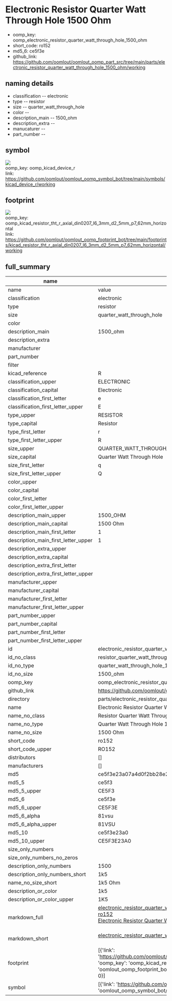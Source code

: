 # Electronic Resistor Quarter Watt Through Hole 1500 Ohm

  
* oomp_key: oomp_electronic_resistor_quarter_watt_through_hole_1500_ohm 
* short_code: ro152
* md5_6: ce5f3e  
* github_link: https://github.com/oomlout/oomlout_oomp_part_src/tree/main/parts/electronic_resistor_quarter_watt_through_hole_1500_ohm/working  
## naming details
* classification -- electronic
* type -- resistor
* size -- quarter_watt_through_hole
* color -- 
* description_main -- 1500_ohm
* description_extra -- 
* manucaturer -- 
* part_number -- 



## symbol

![](symbol/{index}/working/working_600.png)  
oomp_key: oomp_kicad_device_r  
link: https://github.com/oomlout/oomlout_oomp_symbol_bot/tree/main/symbols/kicad_device_r/working  

## footprint

![](footprint/{index}/working/working_600.png)  
oomp_key: oomp_kicad_resistor_tht_r_axial_din0207_l6_3mm_d2_5mm_p7_62mm_horizontal  
link: https://github.com/oomlout/oomlout_oomp_footprint_bot/tree/main/footprints/kicad_resistor_tht_r_axial_din0207_l6_3mm_d2_5mm_p7_62mm_horizontal/working  

## full_summary
| name | value | 
| --- | --- | 
| name | value | 
| classification | electronic | 
| type | resistor | 
| size | quarter_watt_through_hole | 
| color |  | 
| description_main | 1500_ohm | 
| description_extra |  | 
| manufacturer |  | 
| part_number |  | 
| filter |  | 
| kicad_reference | R | 
| classification_upper | ELECTRONIC | 
| classification_capital | Electronic | 
| classification_first_letter | e | 
| classification_first_letter_upper | E | 
| type_upper | RESISTOR | 
| type_capital | Resistor | 
| type_first_letter | r | 
| type_first_letter_upper | R | 
| size_upper | QUARTER_WATT_THROUGH_HOLE | 
| size_capital | Quarter Watt Through Hole | 
| size_first_letter | q | 
| size_first_letter_upper | Q | 
| color_upper |  | 
| color_capital |  | 
| color_first_letter |  | 
| color_first_letter_upper |  | 
| description_main_upper | 1500_OHM | 
| description_main_capital | 1500 Ohm | 
| description_main_first_letter | 1 | 
| description_main_first_letter_upper | 1 | 
| description_extra_upper |  | 
| description_extra_capital |  | 
| description_extra_first_letter |  | 
| description_extra_first_letter_upper |  | 
| manufacturer_upper |  | 
| manufacturer_capital |  | 
| manufacturer_first_letter |  | 
| manufacturer_first_letter_upper |  | 
| part_number_upper |  | 
| part_number_capital |  | 
| part_number_first_letter |  | 
| part_number_first_letter_upper |  | 
| id | electronic_resistor_quarter_watt_through_hole_1500_ohm | 
| id_no_class | resistor_quarter_watt_through_hole_1500_ohm | 
| id_no_type | quarter_watt_through_hole_1500_ohm | 
| id_no_size | 1500_ohm | 
| oomp_key | oomp_electronic_resistor_quarter_watt_through_hole_1500_ohm | 
| github_link | https://github.com/oomlout/oomlout_oomp_part_src/tree/main/parts/electronic_resistor_quarter_watt_through_hole_1500_ohm/working | 
| directory | parts/electronic_resistor_quarter_watt_through_hole_1500_ohm | 
| name | Electronic Resistor Quarter Watt Through Hole 1500 Ohm | 
| name_no_class | Resistor Quarter Watt Through Hole 1500 Ohm | 
| name_no_type | Quarter Watt Through Hole 1500 Ohm | 
| name_no_size | 1500 Ohm | 
| short_code | ro152 | 
| short_code_upper | RO152 | 
| distributors | [] | 
| manufacturers | [] | 
| md5 | ce5f3e23a07a4d0f2bb28e2640c86819 | 
| md5_5 | ce5f3 | 
| md5_5_upper | CE5F3 | 
| md5_6 | ce5f3e | 
| md5_6_upper | CE5F3E | 
| md5_6_alpha | 81vsu | 
| md5_6_alpha_upper | 81VSU | 
| md5_10 | ce5f3e23a0 | 
| md5_10_upper | CE5F3E23A0 | 
| size_only_numbers |  | 
| size_only_numbers_no_zeros |  | 
| description_only_numbers | 1500 | 
| description_only_numbers_short | 1k5 | 
| name_no_size_short | 1k5 Ohm | 
| description_or_color | 1k5 | 
| description_or_color_upper | 1K5 | 
| markdown_full | [electronic_resistor_quarter_watt_through_hole_1500_ohm](https://github.com/oomlout/oomlout_oomp_part_src/tree/main/parts/electronic_resistor_quarter_watt_through_hole_1500_ohm/working)<br>[ro152](https://github.com/oomlout/oomlout_oomp_part_src/tree/main/parts/electronic_resistor_quarter_watt_through_hole_1500_ohm/working)<br>[Electronic Resistor Quarter Watt Through Hole 1500 Ohm](https://github.com/oomlout/oomlout_oomp_part_src/tree/main/parts/electronic_resistor_quarter_watt_through_hole_1500_ohm/working)<br><br> | 
| markdown_short | [electronic_resistor_quarter_watt_through_hole_1500_ohm](https://github.com/oomlout/oomlout_oomp_part_src/tree/main/parts/electronic_resistor_quarter_watt_through_hole_1500_ohm/working)<br><br> | 
| footprint | [{'link': 'https://github.com/oomlout/oomlout_oomp_footprint_bot/tree/main/foootprntss/kicad_resistor_tht_r_axial_din0207_l6_3mm_d2_5mm_p7_62mm_horizontal', 'oomp_key': 'oomp_kicad_resistor_tht_r_axial_din0207_l6_3mm_d2_5mm_p7_62mm_horizontal', 'directory': 'oomlout_oomp_footprint_bot/footprints/kicad_resistor_tht_r_axial_din0207_l6_3mm_d2_5mm_p7_62mm_horizontal//working/working.kicad_mod', 'index': 0}] | 
| symbol | [{'link': 'https://github.com/oomlout/oomlout_oomp_symbol_bot/tree/main/symbols/kicad_device_r', 'oomp_key': 'oomp_kicad_device_r', 'directory': 'oomlout_oomp_symbol_bot/symbols/kicad_device_r//working/working.kicad_sym', 'index': 0}] | 
